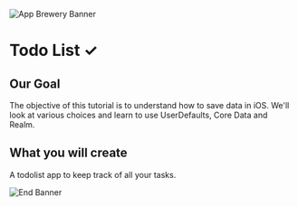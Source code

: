 ![App Brewery Banner](https://github.com/londonappbrewery/Images/blob/master/AppBreweryBanner.png)


# Todo List ✓

## Our Goal

The objective of this tutorial is to understand how to save data in iOS. We'll look at various choices and learn to use UserDefaults, Core Data and Realm.


## What you will create

A todolist app to keep track of all your tasks.


![End Banner](https://github.com/londonappbrewery/Images/blob/master/readme-end-banner.png)

